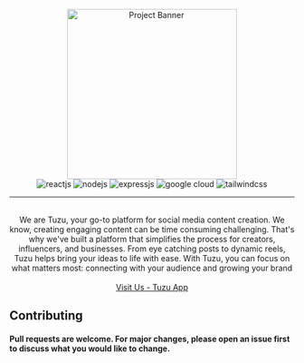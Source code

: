 <div align="center">
  <br />
    <a href="https://tuzuapp.com" target="_blank">
      <img src="https://tuzuapp.com/logo.png" width="300" alt="Project Banner">
    </a>
  <br />

  <div>
    <img src="https://img.shields.io/badge/-ReactJs-61DAFB?logo=react&logoColor=white&style=for-the-badge" alt="reactjs" />
    <img src="https://img.shields.io/badge/node.js-339933?style=for-the-badge&logo=Node.js&logoColor=white" alt="nodejs" />
    <img src="https://img.shields.io/badge/express.js-000000?style=for-the-badge&logo=express&logoColor=white" alt="expressjs" />
    <img src="https://img.shields.io/badge/Google%20Cloud-4285F4?style=for-the-badge&logo=Google%20Cloud&logoColor=white" alt="google cloud" />
    <img src="https://img.shields.io/badge/-Tailwind_CSS-black?style=for-the-badge&logoColor=white&logo=tailwindcss&color=06B6D4" alt="tailwindcss" />
  </div>

  <hr />
  <br />

   <div align="center">
    We are Tuzu, your go-to platform for social media content creation. We know, creating engaging content can be time consuming challenging. That's why we've built a platform that simplifies the process for creators, influencers, and businesses. From eye catching posts to dynamic reels, Tuzu helps bring your ideas to life with ease. With Tuzu, you can focus on what matters most: connecting with your audience and growing your brand
    </div>

<br />
<div align="center">
        <a href="https://tuzuapp.com" target="_blank">
      Visit Us - Tuzu App
    </a>
    </div>
</div>

<!-- ### Visit Us - [Tuzu App](https://tuzuapp.com) -->

## Contributing

#### Pull requests are welcome. For major changes, please open an issue first to discuss what you would like to change.
